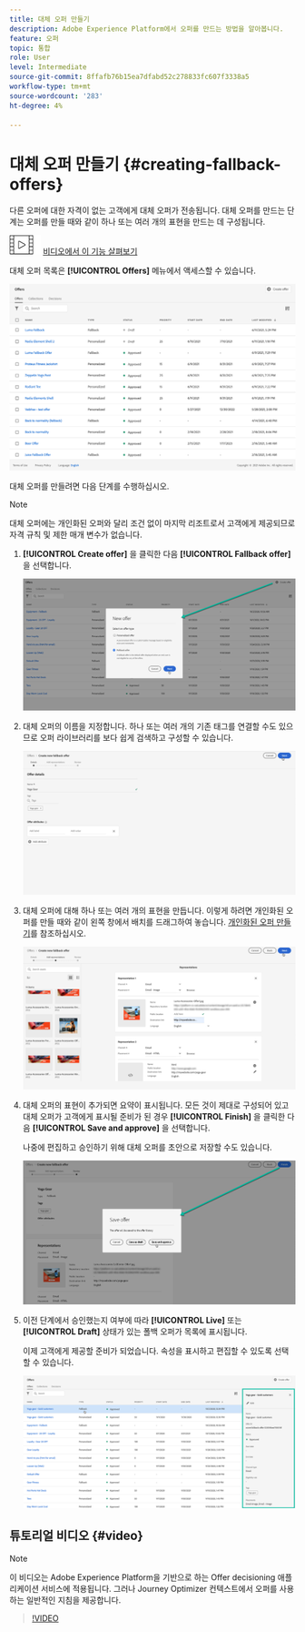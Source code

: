 ```yaml
---
title: 대체 오퍼 만들기
description: Adobe Experience Platform에서 오퍼를 만드는 방법을 알아봅니다.
feature: 오퍼
topic: 통합
role: User
level: Intermediate
source-git-commit: 8ffafb76b15ea7dfabd52c278833fc607f3338a5
workflow-type: tm+mt
source-wordcount: '283'
ht-degree: 4%

---
```


# 대체 오퍼 만들기 {#creating-fallback-offers}

다른 오퍼에 대한 자격이 없는 고객에게 대체 오퍼가 전송됩니다. 대체 오퍼를 만드는 단계는 오퍼를 만들 때와 같이 하나 또는 여러 개의 표현을 만드는 데 구성됩니다.

![](../../assets/do-not-localize/how-to-video.png) [비디오에서 이 기능 살펴보기](#video)

대체 오퍼 목록은 **[!UICONTROL Offers]** 메뉴에서 액세스할 수 있습니다.

![](../../assets/offers_list.png)

대체 오퍼를 만들려면 다음 단계를 수행하십시오.

>[!NOTE]
>
>대체 오퍼에는 개인화된 오퍼와 달리 조건 없이 마지막 리조트로서 고객에게 제공되므로 자격 규칙 및 제한 매개 변수가 없습니다.

1. **[!UICONTROL Create offer]** 을 클릭한 다음 **[!UICONTROL Fallback offer]** 을 선택합니다.

   ![](../../assets/create_fallback.png)

1. 대체 오퍼의 이름을 지정합니다. 하나 또는 여러 개의 기존 태그를 연결할 수도 있으므로 오퍼 라이브러리를 보다 쉽게 검색하고 구성할 수 있습니다.

   ![](../../assets/fallback_details.png)

1. 대체 오퍼에 대해 하나 또는 여러 개의 표현을 만듭니다. 이렇게 하려면 개인화된 오퍼를 만들 때와 같이 왼쪽 창에서 배치를 드래그하여 놓습니다. [개인화된 오퍼 만들기](../offer-library/creating-personalized-offers.md)를 참조하십시오.

   ![](../../assets/fallback_content.png)

1. 대체 오퍼의 표현이 추가되면 요약이 표시됩니다. 모든 것이 제대로 구성되어 있고 대체 오퍼가 고객에게 표시될 준비가 된 경우 **[!UICONTROL Finish]** 을 클릭한 다음 **[!UICONTROL Save and approve]** 을 선택합니다.

   나중에 편집하고 승인하기 위해 대체 오퍼를 초안으로 저장할 수도 있습니다.

   ![](../../assets/fallback_review.png)

1. 이전 단계에서 승인했는지 여부에 따라 **[!UICONTROL Live]** 또는 **[!UICONTROL Draft]** 상태가 있는 폴백 오퍼가 목록에 표시됩니다.

   이제 고객에게 제공할 준비가 되었습니다. 속성을 표시하고 편집할 수 있도록 선택할 수 있습니다.<!-- no suppression? -->

   ![](../../assets/fallback_created.png)

## 튜토리얼 비디오 {#video}

>[!NOTE]
>
>이 비디오는 Adobe Experience Platform을 기반으로 하는 Offer decisioning 애플리케이션 서비스에 적용됩니다. 그러나 Journey Optimizer 컨텍스트에서 오퍼를 사용하는 일반적인 지침을 제공합니다.

>[!VIDEO](https://video.tv.adobe.com/v/329383?quality=12)
